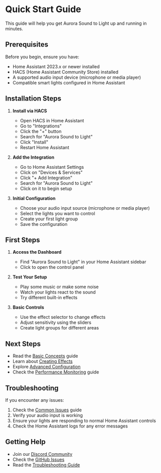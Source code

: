 # Quick Start Guide

This guide will help you get Aurora Sound to Light up and running in minutes.

## Prerequisites

Before you begin, ensure you have:
- Home Assistant 2023.x or newer installed
- HACS (Home Assistant Community Store) installed
- A supported audio input device (microphone or media player)
- Compatible smart lights configured in Home Assistant

## Installation Steps

1. **Install via HACS**
   - Open HACS in Home Assistant
   - Go to "Integrations"
   - Click the "+" button
   - Search for "Aurora Sound to Light"
   - Click "Install"
   - Restart Home Assistant

2. **Add the Integration**
   - Go to Home Assistant Settings
   - Click on "Devices & Services"
   - Click "+ Add Integration"
   - Search for "Aurora Sound to Light"
   - Click on it to begin setup

3. **Initial Configuration**
   - Choose your audio input source (microphone or media player)
   - Select the lights you want to control
   - Create your first light group
   - Save the configuration

## First Steps

1. **Access the Dashboard**
   - Find "Aurora Sound to Light" in your Home Assistant sidebar
   - Click to open the control panel

2. **Test Your Setup**
   - Play some music or make some noise
   - Watch your lights react to the sound
   - Try different built-in effects

3. **Basic Controls**
   - Use the effect selector to change effects
   - Adjust sensitivity using the sliders
   - Create light groups for different areas

## Next Steps

- Read the [Basic Concepts](basic-concepts.md) guide
- Learn about [Creating Effects](effects.md)
- Explore [Advanced Configuration](../configuration/advanced.md)
- Check the [Performance Monitoring](performance.md) guide

## Troubleshooting

If you encounter any issues:
1. Check the [Common Issues](../troubleshooting/common-issues.md) guide
2. Verify your audio input is working
3. Ensure your lights are responding to normal Home Assistant controls
4. Check the Home Assistant logs for any error messages

## Getting Help

- Join our [Discord Community](https://discord.gg/yourdiscord)
- Check the [GitHub Issues](https://github.com/yourusername/aurora-sound-to-light/issues)
- Read the [Troubleshooting Guide](../troubleshooting/common-issues.md) 